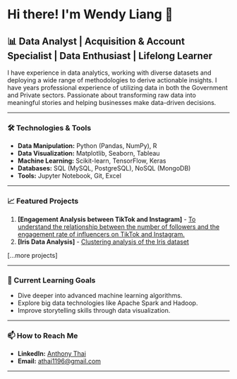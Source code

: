 # Hi there! I'm Wendy Liang 👋

## 📊 Data Analyst | Acquisition & Account Specialist | Data Enthusiast | Lifelong Learner

I have experience in data analytics, working with diverse datasets and deploying a wide range of methodologies to derive actionable insights. I have years professional experience of utilizing data in both the Government and Private sectors. Passionate about transforming raw data into meaningful stories and helping businesses make data-driven decisions.

---

### 🛠️ Technologies & Tools

- **Data Manipulation:** Python (Pandas, NumPy), R
- **Data Visualization:** Matplotlib, Seaborn, Tableau
- **Machine Learning:** Scikit-learn, TensorFlow, Keras
- **Databases:** SQL (MySQL, PostgreSQL), NoSQL (MongoDB)
- **Tools:** Jupyter Notebook, Git, Excel

---

### 📈 Featured Projects

1. **[Engagement Analysis between TikTok and Instagram]** - [To understand the relationship between the number of followers and the engagement rate of influencers on TikTok and Instagram.](https://github.com/athai1196/Engagement-Analysis-between-TikTok-and-Instagram)
2. **[Iris Data Analysis]** - [Clustering analysis of the Iris dataset](https://github.com/athai1196/Iris-Data-Analysis/tree/main)

[...more projects]

---

### 🌱 Current Learning Goals

- Dive deeper into advanced machine learning algorithms.
- Explore big data technologies like Apache Spark and Hadoop.
- Improve storytelling skills through data visualization.

---

### 📫 How to Reach Me

- **LinkedIn:** [Anthony Thai](https://www.linkedin.com/in/anthony-thai-a61550108/)
- **Email:** athai1196@gmail.com

---
